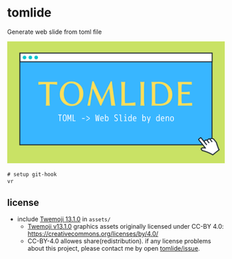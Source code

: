 # tomlide

Generate web slide from toml file

![tomlide logo v1](./example/tomlide.v1.png)

```shell
# setup git-hook
vr
```

## license

- include
  [Twemoji 13.1.0](https://github.com/twitter/twemoji/releases/tag/v13.1.0) in
  `assets/`
  - [Twemoji v13.1.0](https://github.com/twitter/twemoji/tree/v13.1.0) graphics
    assets originally licensed under CC-BY 4.0:
    https://creativecommons.org/licenses/by/4.0/
  - CC-BY-4.0 allowes share(redistribution). if any license problems about this
    project, please contact me by open
    [tomlide/issue](https://github.com/uta8a/tomlide/issues).
